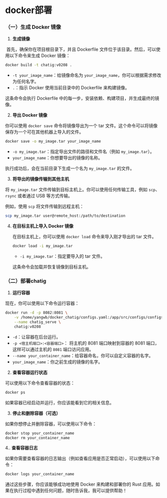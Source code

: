 # docker部署

###  （一）生成 Docker 镜像

1. **生成镜像**

​	首先，确保你在项目根目录下，并且 Dockerfile 文件位于该目录。然后，可以使用以下命令来生成 Docker 镜像：

```bash
docker build -t chatig:v0208 .
```

- `-t your_image_name`：给镜像命名为 `your_image_name`，你可以根据需求修改为任何名字。
- `.`：指示 Docker 使用当前目录中的 Dockerfile 来构建镜像。

这条命令会执行 Dockerfile 中的每一步，安装依赖、构建项目，并生成最终的镜像。

2. **导出 Docker 镜像**

你可以使用 `docker save` 命令将镜像导出为一个 tar 文件。这个命令可以将镜像保存为一个可在其他机器上导入的文件。

```bash
docker save -o my_image.tar your_image_name
```

- `-o my_image.tar`：指定导出文件的路径和文件名（例如 `my_image.tar`）。
- `your_image_name`：你想要导出的镜像的名称。

执行成功后，会在当前目录下生成一个名为 `my_image.tar` 的文件。

3.  **将导出的镜像传输到其他主机**

   将 `my_image.tar` 文件传输到目标主机上。你可以使用任何传输工具，例如 `scp`、`rsync` 或者通过 USB 等方式传输。

   例如，使用 `scp` 将文件传输到远程主机：

   ```bash
   scp my_image.tar user@remote_host:/path/to/destination
   ```

4. **在目标主机上导入 Docker 镜像**

   在目标主机上，你可以使用 `docker load` 命令来导入刚才导出的 tar 文件。

   ```bash
   docker load -i my_image.tar
   ```

   - `-i my_image.tar`：指定要导入的 tar 文件。

   这条命令会加载并恢复镜像到目标主机。



### （二）部署chatig

1.  **运行容器**

现在，你可以使用以下命令运行容器：

```bash
docker run -d -p 8082:8081 \
	-v /home/yangwb/docker_chatig/configs.yaml:/app/src/configs/configs.yaml \
	--name chatig_serve \
	chatig:v0208
```

- `-d`：让容器在后台运行。
- `-p <宿主机端口>:<容器端口>`： 将主机的 8081 端口映射到容器的 8081 端口，这样可以通过主机的 `8081` 端口访问应用。
- `--name your_container_name`：给容器命名，你可以自定义容器的名字。
- `your_image_name`：你之前生成的镜像的名字。

2. **查看容器运行状态**

可以使用以下命令查看容器的状态：

```bash
docker ps
```

如果容器已经启动并运行，你应该能看到它的相关信息。

3. **停止和删除容器（可选）**

如果你想停止并删除容器，可以使用以下命令：

```bash
docker stop your_container_name
docker rm your_container_name
```

4.. **查看容器日志**

如果你需要查看容器的日志输出（例如查看应用是否正常启动），可以使用以下命令：

```bash
docker logs your_container_name
```

通过这些步骤，你应该能够成功地使用 Docker 来构建和部署你的 Rust 应用。如果在执行过程中遇到任何问题，随时告诉我，我可以提供帮助！


